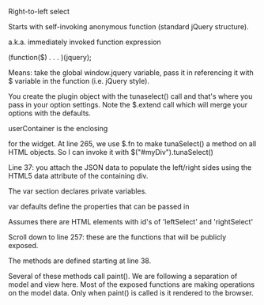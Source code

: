 Right-to-left select

Starts with self-invoking anonymous function (standard jQuery structure).

a.k.a. immediately invoked function expression

(function($)
   . . .
)(jquery);

Means:  take the global window.jquery variable, pass it in referencing it with $ variable in the function (i.e. jQuery style).

You create the plugin object with the tunaselect() call and that's where you pass in your option settings.  Note the $.extend call which will merge your options with the defaults.

userContainer is the enclosing <div> for the widget.  At line 265, we use $.fn to make tunaSelect() a method on all HTML objects.  So I can invoke it with $("#myDiv").tunaSelect()

Line 37:  you attach the JSON data to populate the left/right sides using the HTML5 data attribute of the containing div.

The var section declares private variables.

var defaults define the properties that can be passed in

Assumes there are HTML elements with id's of 'leftSelect' and 'rightSelect'

Scroll down to line 257:  these are the functions that will be publicly exposed.

The methods are defined starting at line 38.

Several of these methods call paint().  We are following a separation of model and view here.  Most of the exposed functions are making operations on the model data.  Only when paint() is called is it rendered to the browser.
